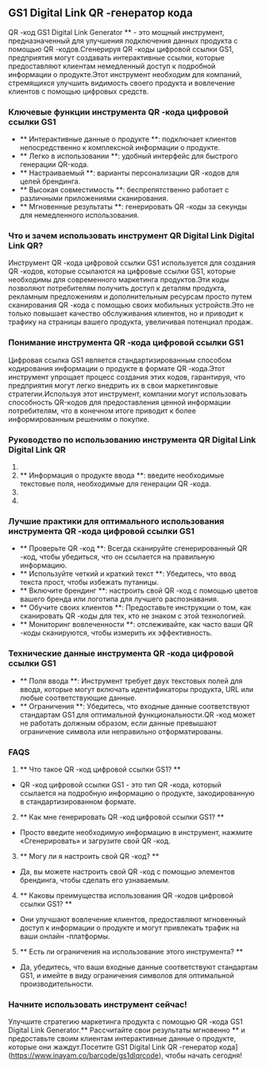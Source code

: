## GS1 Digital Link QR -генератор кода

QR -код GS1 Digital Link Generator ** - это мощный инструмент, предназначенный для улучшения подключения данных продукта с помощью QR -кодов.Сгенерируя QR -коды цифровой ссылки GS1, предприятия могут создавать интерактивные ссылки, которые предоставляют клиентам немедленный доступ к подробной информации о продукте.Этот инструмент необходим для компаний, стремящихся улучшить видимость своего продукта и вовлечение клиентов с помощью цифровых средств.

### Ключевые функции инструмента QR -кода цифровой ссылки GS1

- ** Интерактивные данные о продукте **: подключает клиентов непосредственно к комплексной информации о продукте.
- ** Легко в использовании **: удобный интерфейс для быстрого генерации QR-кода.
- ** Настраиваемый **: варианты персонализации QR -кодов для целей брендинга.
- ** Высокая совместимость **: беспрепятственно работает с различными приложениями сканирования.
- ** Мгновенные результаты **: генерировать QR -коды за секунды для немедленного использования.

### Что и зачем использовать инструмент QR Digital Link Digital Link QR?

Инструмент QR -кода цифровой ссылки GS1 используется для создания QR -кодов, которые ссылаются на цифровые ссылки GS1, которые необходимы для современного маркетинга продуктов.Эти коды позволяют потребителям получить доступ к деталям продукта, рекламным предложениям и дополнительным ресурсам просто путем сканирования QR -кода с помощью своих мобильных устройств.Это не только повышает качество обслуживания клиентов, но и приводит к трафику на страницы вашего продукта, увеличивая потенциал продаж.

### Понимание инструмента QR -кода цифровой ссылки GS1

Цифровая ссылка GS1 является стандартизированным способом кодирования информации о продукте в формате QR -кода.Этот инструмент упрощает процесс создания этих кодов, гарантируя, что предприятия могут легко внедрить их в свои маркетинговые стратегии.Используя этот инструмент, компании могут использовать способность QR-кодов для предоставления ценной информации потребителям, что в конечном итоге приводит к более информированным решениям о покупке.

### Руководство по использованию инструмента QR Digital Link Digital Link QR

1.
2. ** Информация о продукте ввода **: введите необходимые текстовые поля, необходимые для генерации QR -кода.
3.
4.

### Лучшие практики для оптимального использования инструмента QR -кода цифровой ссылки GS1

- ** Проверьте QR -код **: Всегда сканируйте сгенерированный QR -код, чтобы убедиться, что он ссылается на правильную информацию.
- ** Используйте четкий и краткий текст **: Убедитесь, что ввод текста прост, чтобы избежать путаницы.
- ** Включите брендинг **: настроить свой QR -код с помощью цветов вашего бренда или логотипа для лучшего распознавания.
- ** Обучите своих клиентов **: Предоставьте инструкции о том, как сканировать QR -коды для тех, кто не знаком с этой технологией.
- ** Мониторинг вовлеченности **: отслеживайте, как часто ваши QR -коды сканируются, чтобы измерить их эффективность.

### Технические данные инструмента QR -кода цифровой ссылки GS1

- ** Поля ввода **: Инструмент требует двух текстовых полей для ввода, которые могут включать идентификаторы продукта, URL или любые соответствующие данные.
- ** Ограничения **: Убедитесь, что входные данные соответствуют стандартам GS1 для оптимальной функциональности.QR -код может не работать должным образом, если данные превышают ограничение символа или неправильно отформатированы.

### FAQS

1. ** Что такое QR -код цифровой ссылки GS1? **
- QR -код цифровой ссылки GS1 - это тип QR -кода, который ссылается на подробную информацию о продукте, закодированную в стандартизированном формате.

2. ** Как мне генерировать QR -код цифровой ссылки GS1? **
- Просто введите необходимую информацию в инструмент, нажмите «Сгенерировать» и загрузите свой QR -код.

3. ** Могу ли я настроить свой QR -код? **
- Да, вы можете настроить свой QR -код с помощью элементов брендинга, чтобы сделать его узнаваемым.

4. ** Каковы преимущества использования QR -кодов цифровой ссылки GS1? **
- Они улучшают вовлечение клиентов, предоставляют мгновенный доступ к информации о продукте и могут привлекать трафик на ваши онлайн -платформы.

5. ** Есть ли ограничения на использование этого инструмента? **
- Да, убедитесь, что ваши входные данные соответствуют стандартам GS1, и имейте в виду ограничения символов для оптимальной производительности.

### Начните использовать инструмент сейчас!

Улучшите стратегию маркетинга продукта с помощью QR -кода GS1 Digital Link Generator.** Рассчитайте свои результаты мгновенно ** и предоставьте своим клиентам интерактивные данные о продукте, которые они жаждут.Посетите GS1 Digital Link QR -генератор кода] (https://www.inayam.co/barcode/gs1dlqrcode), чтобы начать сегодня!